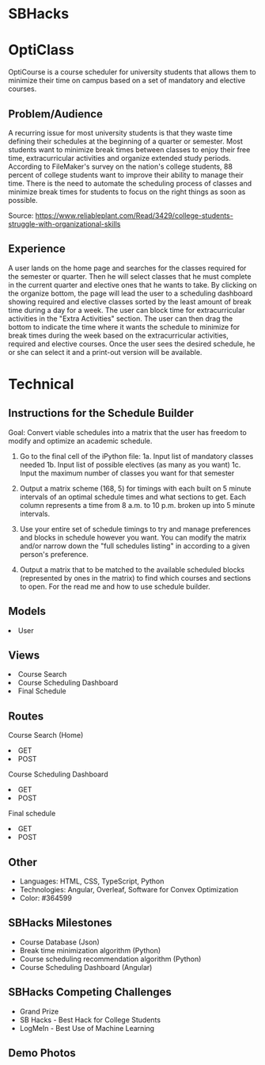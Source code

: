 # SBHacks

# OptiClass

OptiCourse is a course scheduler for university students that allows them to minimize their time on campus based on a set of mandatory and elective courses.

## Problem/Audience

A recurring issue for most university students is that they waste time defining their schedules at the beginning of a quarter or semester. Most students want to minimize break times between classes to enjoy their free time, extracurricular activities and organize extended study periods. According to FileMaker's survey on the nation's college students, 88 percent of college students want to improve their ability to manage their time. There is the need to automate the scheduling process of classes and minimize break times for students to focus on the right things as soon as possible.

Source: https://www.reliableplant.com/Read/3429/college-students-struggle-with-organizational-skills

## Experience
A user lands on the home page and searches for the classes required for the semester or quarter. Then he will select classes that he must complete in the current quarter and elective ones that he wants to take.
By clicking on the organize bottom, the page will lead the user to a scheduling dashboard showing required and elective classes sorted by the least amount of break time during a day for a week. The user can block time for extracurricular activities in the "Extra Activities" section. The user can then drag the bottom to indicate the time where it wants the schedule to minimize for break times during the week based on the extracurricular activities, required and elective courses. Once the user sees the desired schedule, he or she can select it and a print-out version will be available.

# Technical

## Instructions for the Schedule Builder

Goal: Convert viable schedules into a matrix that the user has freedom to modify and optimize an academic schedule.

1. Go to the final cell of the iPython file:
    1a. Input list of mandatory classes needed
    1b. Input list of possible electives (as many as you want)
    1c. Input the maximum number of classes you want for that semester

2. Output a matrix scheme (168, 5) for timings with each built on 5 minute intervals of an optimal schedule times and what sections to get. Each column represents a time from 8 a.m. to 10 p.m. broken up into 5 minute intervals.

3. Use your entire set of schedule timings to try and manage preferences and blocks in schedule however you want. You can modify the matrix and/or narrow down the "full schedules listing" in according to a given person's preference.

4. Output a matrix that to be matched to the available scheduled blocks (represented by ones in the matrix) to find which courses and sections to open. For the read me and how to use schedule builder.

## Models

<li>User</li>

## Views

<li>Course Search</li>
<li>Course Scheduling Dashboard</li>
<li>Final Schedule</li>

## Routes

Course Search (Home)

<li>GET</li>
<li>POST</li>

Course Scheduling Dashboard

<li>GET</li>
<li>POST</li>

Final schedule

<li>GET</li>
<li>POST</li>

## Other

- Languages: HTML, CSS, TypeScript, Python
- Technologies: Angular, Overleaf, Software for Convex Optimization
- Color: #364599

## SBHacks Milestones
- Course Database (Json)
- Break time minimization algorithm (Python)
- Course scheduling recommendation algorithm (Python)
- Course Scheduling Dashboard (Angular)

## SBHacks Competing Challenges
- Grand Prize
- SB Hacks - Best Hack for College Students
- LogMeIn - Best Use of Machine Learning

## Demo Photos
